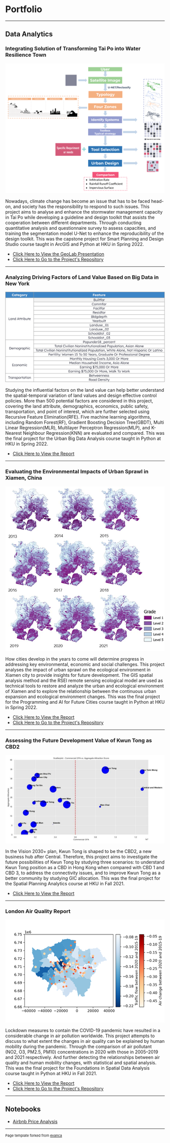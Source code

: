 # Portfolio

---

## Data Analytics

### Integrating Solution of Transforming Tai Po into Water Resilience Town

<img src="images/WaterResilienceGuideline.png"/>

Nowadays, climate change has become an issue that has to be faced head-on, and society has the responsibility to respond to such issues. This project aims to analyse and enhance the stormwater management capacity in Tai Po while developing a guideline and design toolkit that assists the cooperation between different departments. Through conducting quantitative analysis and questionnaire survey to assess capacities, and training the segmentation model U-Net to enhance the reproducibility of the design toolkit. This was the capstone project for Smart Planning and Design Studio course taught in ArcGIS and Python at HKU in Spring 2022.

- [Click Here to View the GeoLab Presentation](https://issuu.com/s7_h/docs/group_presentation_1_-_tai_po_from_a_flood-prone_t)
- [Click Here to Go to the Project's Repository](https://github.com/S7HUANG/Quick-Start-for-U-Net)

---

### Analyzing Driving Factors of Land Value Based on Big Data in New York

<img src="images/LandPrice.png"/>

Studying the influential factors on the land value can help better understand the spatial-temporal variation of land values and design effective control policies. More than 500 potential factors are considered in this project, covering the land attribute, demographics, economics, public safety, transportation, and point of interest, which are further selected using Recursive Feature Elimination(RFE). Five machine learning algorithms, including Random Forest(RF), Gradient Boosting Decision Tree(GBDT), Multi Linear Regression(MLR), Multilayer Perceptron Regression(MLP), and K-Nearest Neighbour Regression(KNN) are evaluated and compared. This was the final project for the Urban Big Data Analysis course taught in Python at HKU in Spring 2022.

- [Click Here to View the Report](/pdf/6002_FinalReport.pdf)

---

### Evaluating the Environmental Impacts of Urban Sprawl in Xiamen, China

<img src="images/UrbanSprawl.jpg"/>

How cities develop in the years to come will determine progress in addressing key environmental, economic and social challenges. This project analyses the impact of urban sprawl on the ecological environment in Xiamen city to provide insights for future development. The GIS spatial analysis method and the RSEI remote sensing ecological model are used as technical tools to restore and analyze the urban and ecological environment of Xiamen and to explore the relationship between the continuous urban expansion and ecological environment changes. This was the final project for the Programming and AI for Future Cities course taught in Python at HKU in Spring 2022.

- [Click Here to View the Report](/pdf/6003_FinalReport.pdf)
- [Click Here to Go to the Project's Repository](https://github.com/S7HUANG/URBA6003)

---

### Assessing the Future Development Value of Kwun Tong as CBD2

<img src="images/KwunTong.png"/>

In the Vision 2030+ plan, Kwun Tong is shaped to be the CBD2, a new business hub after Central. Therefore, this project aims to investigate the future possibilities of Kwun Tong by studying three scenarios: to understand Kwun Tong position as a CBD in Hong Kong when compared with CBD 1 and CBD 3, to address the connectivity issues, and to improve Kwun Tong as a better community by studying GIC allocation. This was the final project for the Spatial Planning Analytics course at HKU in Fall 2021.

- [Click Here to View the Report](/pdf/6008_FinalReport.pdf)

---

### London Air Quality Report

<img src="images/relationshipNO2.png"/>

Lockdown measures to contain the COVID-19 pandemic have resulted in a considerable change in air pollution worldwide. This project attempts to discuss to what extent the changes in air quality can be explained by human mobility during the pandemic. Through the comparison of air pollutant (NO2, O3, PM2.5, PM10) concentrations in 2020 with those in 2005–2019 and 2021 respectively. And further detecting the relationships between air quality and human mobility changes, with statistical and spatial analysis. This was the final project for the Foundations in Spatial Data Analysis course taught in Python at HKU in Fall 2021.

- [Click Here to View the Report](/pdf/6001_FinalReport.pdf)
- [Click Here to Go to the Project's Repository](https://github.com/S7HUANG/URBA6001)

---

## Notebooks

- [Airbnb Price Analysis](https://htmlpreview.github.io/?https://github.com/S7HUANG/s7huang.github.io/blob/main/html/S7_airbnb_price_analysis.html)

---

<p style="font-size:11px">Page template forked from <a href="https://github.com/evanca/quick-portfolio">evanca</a></p>
<!-- Remove above link if you don't want to attibute -->
